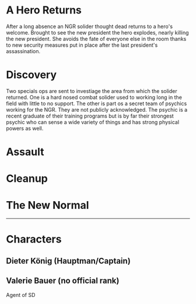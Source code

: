 # A Hero Returns
After a long absence an NGR solider thought dead returns to a hero's welcome. Brought to see the new president the hero explodes, nearly killing the new president. She avoids the fate of everyone else in the room thanks to new security measures put in place after the last president's assassination.
# Discovery
Two specials ops are sent to investiage the area from which the solider returned. One is a hard nosed combat solider used to working long in the field with little to no support. The other is part os a secret team of psychics working for the NGR. They are not publicly acknowledged. The psychic is a recent graduate of their training programs but is by far their strongest psychic who can sense a wide variety of things and has strong physical powers as well.
# Assault
# Cleanup
# The New Normal
---
# Characters

## Dieter König (Hauptman/Captain)

## Valerie Bauer (no official rank)
Agent of SD
